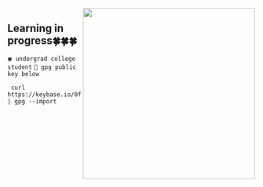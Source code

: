 <!-- <h1 align="left">connect with me!😳👋🏻</h1>  -->
<img src=https://c.tenor.com/cLZu-9wCoJQAAAAC/yotsubato.gif width='350' align="right"> 

## Learning in progress🍀🍀🍀


```🍀 undergrad college student```
```🔑 gpg public key below```
<br>
```
 curl https://keybase.io/0fractalx/pgp_keys.asc | gpg --import
```

<!-- <img src="https://c.tenor.com/2PkVFyE0PbEAAAAC/yotsubato-guruguru.gif" width='240'>  -->
<!-- <img align='right' src="https://i.pinimg.com/originals/91/b9/f9/91b9f980088e8a98b4060d362e962a74.gif" width='200' /> -->

